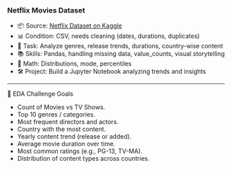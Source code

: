 ### **Netflix Movies Dataset**
- 📦 Source: [Netflix Dataset on Kaggle](https://www.kaggle.com/shivamb/netflix-shows)
- 📊 Condition: CSV, needs cleaning (dates, durations, duplicates)
- 🎯 Task: Analyze genres, release trends, durations, country-wise content
- 📚 Skills: Pandas, handling missing data, value_counts, visual storytelling
- 📐 Math: Distributions, mode, percentiles
- 🛠️ Project: Build a Jupyter Notebook analyzing trends and insights

----

🔹 EDA Challenge Goals
- Count of Movies vs TV Shows.
- Top 10 genres / categories.
- Most frequent directors and actors.
- Country with the most content.
- Yearly content trend (release or added).
- Average movie duration over time.
- Most common ratings (e.g., PG-13, TV-MA).
- Distribution of content types across countries.
